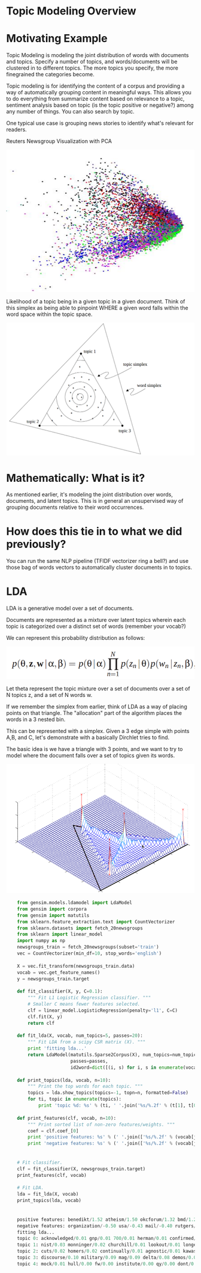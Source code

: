
Topic Modeling Overview
==============================================


Motivating Example
=============================================

Topic Modeling is modeling the joint distribution of words with documents and
topics. Specify a number of topics, and words/documents will be clustered in to
different topics. The more topics you specify, the more finegrained the
categories become.

Topic modeling is for identifying the content of a corpus and providing a way of
automatically grouping content in meaningful ways. This allows you to do
everything from summarize content based on relevance to a topic, sentiment
analysis based on topic (is the topic positive or negative?) among any number of
things. You can also search by topic.

One typical use case is grouping news stories to identify what's relevant for
readers.


Reuters Newsgroup Visualization with PCA

![alt text](images/topicmodeling.png "Topic Modeling")



Likelihood of a topic being in a given topic in a given document. Think of this
simplex as being able to pinpoint WHERE a given word falls within the word space
within the topic space.

![alt text](images/topicmodel-simplex.png "Topic Modeling")



Mathematically: What is it?
=====================================================

As mentioned earlier, it's modeling the joint distribution over words,
documents, and latent topics. This is in general an unsupervised way of grouping
documents relative to their word occurrences.




How does this tie in to what we did previously?
=======================================================================


You can run the same NLP pipeline (TFIDF vectorizer ring a bell?) and use those
bag of words vectors to automatically cluster documents in to topics.




LDA
=====================================

LDA is a generative model over a set of documents.

Documents are represented as a mixture over latent topics
wherein each topic is categorized over a distinct set of words (remember your
vocab?)


We can represent this probability distribution as follows:

![alt text](images/lda-probability.png "LDA Probability")


Let theta represent the topic mixture over a set of documents over a set of N
topics z,
and a set of N words w.


If we remember the simplex from earlier, think of LDA as a way of placing points
on that triangle. The "allocation" part of the algorithm places the words in a 3
nested bin.


This can be represented with a simplex. Given a 3 edge simple with points A,B,
and C, let's demonstrate with a basically Dirchlet tries to find.

The basic idea is we have a triangle with 3 points, and we want to try to model
where the document falls over a set of topics given its words.

![alt text](images/density-unigrams.png "LDA Probability")





```python
    from gensim.models.ldamodel import LdaModel
    from gensim import corpora
    from gensim import matutils
    from sklearn.feature_extraction.text import CountVectorizer
    from sklearn.datasets import fetch_20newsgroups
    from sklearn import linear_model
    import numpy as np
    newsgroups_train = fetch_20newsgroups(subset='train')
    vec = CountVectorizer(min_df=10, stop_words='english')
    
    X = vec.fit_transform(newsgroups_train.data)
    vocab = vec.get_feature_names()
    y = newsgroups_train.target
    
    def fit_classifier(X, y, C=0.1):
        """ Fit L1 Logistic Regression classifier. """
        # Smaller C means fewer features selected.
        clf = linear_model.LogisticRegression(penalty='l1', C=C)
        clf.fit(X, y)
        return clf
     
    def fit_lda(X, vocab, num_topics=5, passes=20):
        """ Fit LDA from a scipy CSR matrix (X). """
        print 'fitting lda...'
        return LdaModel(matutils.Sparse2Corpus(X), num_topics=num_topics,
                        passes=passes,
                        id2word=dict([(i, s) for i, s in enumerate(vocab)]))
    
    def print_topics(lda, vocab, n=10):
        """ Print the top words for each topic. """
        topics = lda.show_topics(topics=-1, topn=n, formatted=False)
        for ti, topic in enumerate(topics):
            print 'topic %d: %s' % (ti, ' '.join('%s/%.2f' % (t[1], t[0]) for t in topic))
    
    def print_features(clf, vocab, n=10):
        """ Print sorted list of non-zero features/weights. """
        coef = clf.coef_[0]
        print 'positive features: %s' % (' '.join(['%s/%.2f' % (vocab[j], coef[j]) for j in np.argsort(coef)[::-1][:n] if coef[j] > 0]))
        print 'negative features: %s' % (' '.join(['%s/%.2f' % (vocab[j], coef[j]) for j in np.argsort(coef)[:n] if coef[j] < 0]))
    
    
    # Fit classifier.
    clf = fit_classifier(X, newsgroups_train.target)
    print_features(clf, vocab)
    
    # Fit LDA.
    lda = fit_lda(X, vocab)
    print_topics(lda, vocab)


    positive features: benedikt/1.52 atheism/1.50 okcforum/1.32 bmd/1.25 wwc/1.15 keith/1.10 jaeger/1.02 wingate/0.98 livesey/0.92 atheists/0.91
    negative features: organization/-0.50 usa/-0.43 mail/-0.40 rutgers/-0.39 ca/-0.35 thanks/-0.35 use/-0.31 line/-0.27 year/-0.25 10/-0.25
    fitting lda...
    topic 0: acknowledged/0.01 gnp/0.01 700/0.01 herman/0.01 confirmed/0.00 colorado/0.00 nigel/0.00 minutes/0.00 nodomain/0.00 ehrlich/0.00
    topic 1: nist/0.03 monninger/0.02 churchill/0.01 lookout/0.01 longer/0.01 cabell/0.01 french/0.01 clay/0.01 mutual/0.00 concerned/0.00
    topic 2: cuts/0.02 homers/0.02 continually/0.01 agnostic/0.01 kawasaki/0.01 hangs/0.01 differing/0.01 frequent/0.01 ke/0.01 csd4/0.01
    topic 3: discourse/0.10 military/0.09 mag/0.09 delta/0.08 demos/0.07 157/0.07 alarm/0.07 credibility/0.06 chassis/0.05 canadians/0.04
    topic 4: mock/0.01 hull/0.00 fw/0.00 institute/0.00 qy/0.00 dont/0.00 9mm/0.00 fallacy/0.00 alleged/0.00 davet/0.00
```



    
